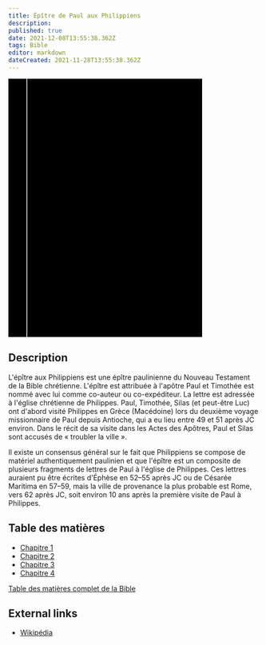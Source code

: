 ```yaml
---
title: Épître de Paul aux Philippiens
description: 
published: true
date: 2021-12-08T13:55:38.362Z
tags: Bible
editor: markdown
dateCreated: 2021-11-28T13:55:38.362Z
---
```


<div class="urantiapedia-book-front urantiapedia-book-bible">
<svg xmlns="http://www.w3.org/2000/svg"
	width="102.6mm" height="136.8mm"
	viewBox="0 0 102.6 136.8" version="1.1">
	<g transform="translate(-7,-5)">
		<rect width="9.6" height="136.8" x="7" y="5" />
		<rect width="96.9" height="136.8" x="17" y="5" />
		<text style="font-size:5px" x="61" y="22">LA BIBLE</text>
		<text style="font-size:4px" x="61" y="125">French Louis Segond Bible, 1910</text>
		<text style="font-size:9px" x="61" y="60">Épître de Paul aux Philippiens</text>
	</g>
</svg>
</div>

## Description


L'épître aux Philippiens est une épître paulinienne du Nouveau Testament de la Bible chrétienne. L'épître est attribuée à l'apôtre Paul et Timothée est nommé avec lui comme co-auteur ou co-expéditeur. La lettre est adressée à l'église chrétienne de Philippes. Paul, Timothée, Silas (et peut-être Luc) ont d'abord visité Philippes en Grèce (Macédoine) lors du deuxième voyage missionnaire de Paul depuis Antioche, qui a eu lieu entre 49 et 51 après JC environ. Dans le récit de sa visite dans les Actes des Apôtres, Paul et Silas sont accusés de « troubler la ville ».

Il existe un consensus général sur le fait que Philippiens se compose de matériel authentiquement paulinien et que l'épître est un composite de plusieurs fragments de lettres de Paul à l'église de Philippes. Ces lettres auraient pu être écrites d'Éphèse en 52–55 après JC ou de Césarée Maritima en 57–59, mais la ville de provenance la plus probable est Rome, vers 62 après JC, soit environ 10 ans après la première visite de Paul à Philippes. 

## Table des matières

- [Chapitre 1](/fr/Bible/Philippians/1)
- [Chapitre 2](/fr/Bible/Philippians/2)
- [Chapitre 3](/fr/Bible/Philippians/3)
- [Chapitre 4](/fr/Bible/Philippians/4)



[Table des matières complet de la Bible](/fr/index/bible)


## External links

- [Wikipédia](https://en.wikipedia.org/wiki/Epistle_to_the_Philippians)